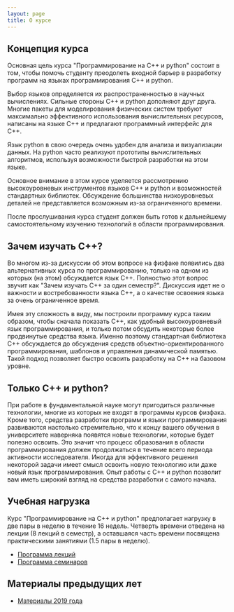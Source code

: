 ```yaml
---
layout: page
title: О курсе
---
```


## Концепция курса

Основная цель курса "Программирование на C++ и python" состоит в том, чтобы помочь студенту преодолеть входной барьер в разработку программ на языках программирования C++ и python.

Выбор языков определяется их распространенностью в научных вычислениях. Сильные стороны C++ и python дополняют друг друга. Многие пакеты для моделирования физических систем требуют максимально эффективного использования вычислительных ресурсов, написаны на языке C++ и предлагают программный интерфейс для C++.

Язык python в свою очередь очень удобен для анализа и визуализации данных. На python часто реализуют прототипы вычислительных алгоритмов, используя возможности быстрой разработки на этом языке.

Основное внимание в этом курсе уделяется рассмотрению высокоуровневых инструментов языков C++ и python и возможностей стандартных библиотек. Обсуждение большинства низкоуровневых деталей не представляется возможным из-за ограниченного времени.

После прослушивания курса студент должен быть готов к дальнейшему самостоятельному изучению технологий в области программирования.

## Зачем изучать C++?

Во многом из-за дискуссии об этом вопросе на физфаке появились два альтернативных курса по программированию, только на одном из которых (на этом) обсуждается язык C++. Полностью этот вопрос звучит как "Зачем изучать C++ за один семестр?". Дискуссия идет не о важности и востребованности языка C++, а о качестве освоения языка за очень ограниченное время.

Имея эту сложность в виду, мы построили программу курса таким образом, чтобы сначала показать C++, как удобный высокоуровневый язык программирования, и только потом обсудить некоторые более продвинутые средства языка. Именно поэтому стандартная библиотека C++ обсуждается до обсуждения средств объектно-ориентированного программирования, шаблонов и управления динамической памятью. Такой подход позволяет быстро освоить разработку на C++ на базовом уровне.

## Только C++ и python?

При работе в фундаментальной науке могут пригодиться различные технологии, многие из которых не входят в программы курсов физфака. Кроме того, средства разработки программ и языки программирования развиваются настолько стремительно, что к концу вашего обучения в университете наверняка появятся новые технологии, которые будет полезно освоить. Это значит что процесс образования в области программирования должен продолжаться в течение всего периода активности исследователя. Иногда для эффективного решения некоторой задачи имеет смысл освоить новую технологию или даже новый язык программирования. Опыт работы с C++ и python позволит вам иметь широкий взгляд на средства разработки с самого начала.

## Учебная нагрузка

Курс "Программирование на C++ и python" предполагает нагрузку в две пары в неделю в течение 16 недель. Четверть времени отведена на лекции (8 лекций в семестр), а оставшаяся часть времени посвящена практическими занятиями (1.5 пары в неделю).

* [Программа лекций](lectures)
* [Программа семинаров](seminars)

## Материалы предыдущих лет

* [Материалы 2019 года](https://github.com/VitalyVorobyev/CppPython2019)
